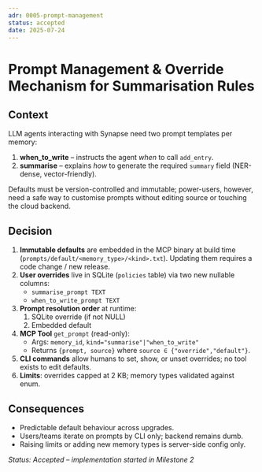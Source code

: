 ```yaml
---
adr: 0005-prompt-management
status: accepted
date: 2025-07-24
---
```

# Prompt Management & Override Mechanism for Summarisation Rules

## Context
LLM agents interacting with Synapse need two prompt templates per memory:
1. **when_to_write** – instructs the agent *when* to call `add_entry`.
2. **summarise** – explains *how* to generate the required `summary` field (NER-dense, vector-friendly).

Defaults must be version-controlled and immutable; power-users, however, need a safe way to customise prompts without editing source or touching the cloud backend.

## Decision
1. **Immutable defaults** are embedded in the MCP binary at build time (`prompts/default/<memory_type>/<kind>.txt`). Updating them requires a code change / new release.
2. **User overrides** live in SQLite (`policies` table) via two new nullable columns:
   * `summarise_prompt TEXT`
   * `when_to_write_prompt TEXT`
3. **Prompt resolution order** at runtime:
   1. SQLite override (if not NULL)
   2. Embedded default
4. **MCP Tool** `get_prompt` (read-only):
   * Args: `memory_id`, `kind="summarise"|"when_to_write"`
   * Returns `{prompt, source}` where `source ∈ {"override","default"}`.
5. **CLI commands** allow humans to set, show, or unset overrides; no tool exists to edit defaults.
6. **Limits**: overrides capped at 2 KB; memory types validated against enum.

## Consequences
+ Predictable default behaviour across upgrades.
+ Users/teams iterate on prompts by CLI only; backend remains dumb.
+ Raising limits or adding new memory types is server-side config only.

_Status: Accepted – implementation started in Milestone 2_ 